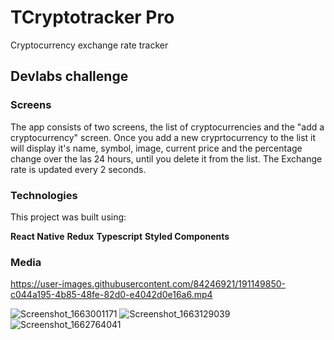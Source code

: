 # TCryptotracker Pro

Cryptocurrency exchange rate tracker

## Devlabs challenge

### Screens

The app consists of two screens, the list of cryptocurrencies and the "add a cryptocurrency" screen. Once you add a new cryprtocurrency to the list it will display it's name, symbol, image, current price and the percentage change over the las 24 hours, until you delete it from the list. The Exchange rate is updated every 2 seconds.

### Technologies

This project was built using:

**React Native**
**Redux**
**Typescript**
**Styled Components**

### Media




https://user-images.githubusercontent.com/84246921/191149850-c044a195-4b85-48fe-82d0-e4042d0e16a6.mp4

![Screenshot_1663001171](https://user-images.githubusercontent.com/84246921/191149885-dd0932d7-88ef-4df2-8731-6d90b8ecde96.png)
![Screenshot_1663129039](https://user-images.githubusercontent.com/84246921/191149894-237d20fe-593e-4326-9e6d-320a512021de.png)
![Screenshot_1662764041](https://user-images.githubusercontent.com/84246921/191149902-44d206ff-24ed-487d-9ad1-51e5ca769d3e.png)
